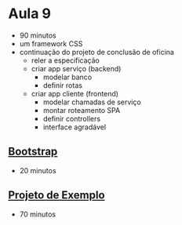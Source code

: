 # Aula 9

- 90 minutos
- um framework CSS
- continuação do projeto de conclusão de oficina
  - reler a especificação
  - criar app serviço (backend)
    - modelar banco
    - definir rotas
  - criar app cliente (frontend)
    - modelar chamadas de serviço
    - montar roteamento SPA
    - definir controllers
    - interface agradável

## [Bootstrap](9.1-bootstrap/README.md)

- 20 minutos

## [Projeto de Exemplo](9.2-projeto-exemplo/README.md)

- 70 minutos
